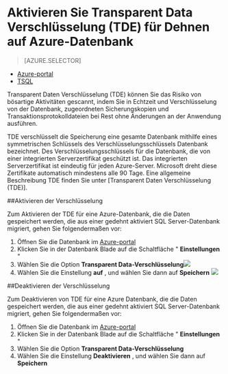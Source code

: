 <properties
   pageTitle="Aktivieren Sie die Daten als Transparent Verschlüsselung (TDE) für Dehnen SQL Server-Datenbank auf Azure | Microsoft Azure"
   description="Aktivieren Sie die Daten als Transparent Verschlüsselung (TDE) für Dehnen SQL Server-Datenbank auf Azure"
   services="sql-server-stretch-database"
   documentationCenter=""
   authors="douglaslMS"
   manager="barbkess"
   editor=""/>

<tags
   ms.service="sql-server-stretch-database"
   ms.workload="data-management"
   ms.tgt_pltfrm="na"
   ms.devlang="na"
   ms.topic="article"
   ms.date="06/14/2016"
   ms.author="douglaslMS"/>

# <a name="enable-transparent-data-encryption-tde-for-stretch-database-on-azure"></a>Aktivieren Sie Transparent Data Verschlüsselung (TDE) für Dehnen auf Azure-Datenbank
> [AZURE.SELECTOR]
- [Azure-portal](sql-server-stretch-database-encryption-tde.md)
- [TSQL](sql-server-stretch-database-tde-tsql.md)

Transparent Daten Verschlüsselung (TDE) können Sie das Risiko von bösartige Aktivitäten gescannt, indem Sie in Echtzeit und Verschlüsselung von der Datenbank, zugeordneten Sicherungskopien und Transaktionsprotokolldateien bei Rest ohne Änderungen an der Anwendung ausführen.

TDE verschlüsselt die Speicherung eine gesamte Datenbank mithilfe eines symmetrischen Schlüssels des Verschlüsselungsschlüssels Datenbank bezeichnet. Des Verschlüsselungsschlüssels für die Datenbank, die von einer integrierten Serverzertifikat geschützt ist. Das integrierten Serverzertifikat ist eindeutig für jeden Azure-Server. Microsoft dreht diese Zertifikate automatisch mindestens alle 90 Tage. Eine allgemeine Beschreibung TDE finden Sie unter [Transparent Daten Verschlüsselung (TDE)].

##<a name="enabling-encryption"></a>Aktivieren der Verschlüsselung

Zum Aktivieren der TDE für eine Azure-Datenbank, die die Daten gespeichert werden, die aus einer gedehnt aktiviert SQL Server-Datenbank migriert, gehen Sie folgendermaßen vor:

1. Öffnen Sie die Datenbank im [Azure-portal](https://portal.azure.com)
2. Klicken Sie in der Datenbank Blade auf die Schaltfläche " **Einstellungen** "
3. Wählen Sie die Option **Transparent Data-Verschlüsselung**![][1]
4. Wählen Sie die Einstellung **auf** , und wählen Sie dann auf **Speichern**
![][2]


##<a name="disabling-encryption"></a>Deaktivieren der Verschlüsselung

Zum Deaktivieren von TDE für eine Azure Datenbank, die die Daten gespeichert werden, die aus einer gedehnt aktiviert SQL Server-Datenbank migriert, gehen Sie folgendermaßen vor:

1. Öffnen Sie die Datenbank im [Azure-portal](https://portal.azure.com)
2. Klicken Sie in der Datenbank Blade auf die Schaltfläche " **Einstellungen** "
3. Wählen Sie die Option **Transparent Data-Verschlüsselung**
4. Wählen Sie die Einstellung **Deaktivieren** , und wählen Sie dann auf **Speichern**




<!--Anchors-->
[Transparent Data Verschlüsselung (TDE)]: https://msdn.microsoft.com/library/bb934049.aspx


<!--Image references-->
[1]: ./media/sql-server-stretch-database-encryption-tde/stretchtde1.png
[2]: ./media/sql-server-stretch-database-encryption-tde/stretchtde2.png


<!--Link references-->

